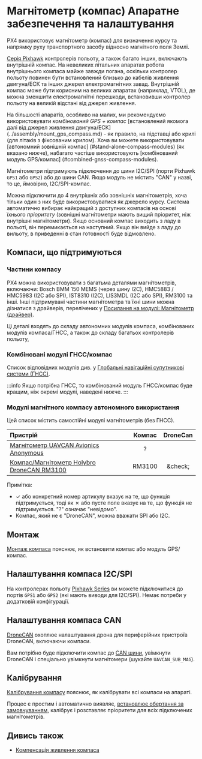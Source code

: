 # Магнітометр (компас) Апаратне забезпечення та налаштування

PX4 використовує магнітометр (компас) для визначення курсу та напрямку руху транспортного засобу відносно магнітного поля Землі.

[Серія Pixhawk](../flight_controller/pixhawk_series.md) контролерів польоту, а також багато інших, включають внутрішній компас.
На невеликих літальних апаратах робота внутрішнього компаса майже завжди погана, оскільки контролер польоту повинен бути встановлений близько до кабелів живлення двигуна/ЕСК та інших джерел електромагнітних завад.
Внутрішній компас може бути корисним на великих апаратах (наприклад, VTOL), де можна зменшити електромагнітні перешкоди, встановивши контролер польоту на великій відстані від джерел живлення.

На більшості апаратів, особливо на малих, ми рекомендуємо використовувати _комбінований GPS + компас_ [встановлений якомога далі від джерел живлення двигуна/ЕСК] (../assembly/mount_gps_compass.md) - як правило, на підставці або крилі (для літаків з фіксованим крилом).
Хоча ви можете використовувати [автономний зовнішній компас] (#stand-alone-compass-modules) (як вказано нижче), набагато частіше використовують [комбінований модуль GPS/компас] (#combined-gnss-compass-modules).

Магнітометри підтримують підключення до шини I2C/SPI (порти Pixhawk `GPS1` або `GPS2`) або до шини CAN.
Якщо модуль не містить "CAN" у назві, то це, ймовірно, I2C/SPI-компас.

Можна підключити до 4 внутрішніх або зовнішніх магнітометрів, хоча тільки один з них буде використовуватися як джерело курсу.
Система автоматично вибирає найкращий з доступних компасів на основі їхнього _пріоритету_ (зовнішні магнітометри мають вищий пріоритет, ніж внутрішні магнітометри).
Якщо основний компас виходить з ладу в польоті, він перемикається на наступний.
Якщо він вийде з ладу до вильоту, в приведенні в стан готовності буде відмовлено.

## Компаси, що підтримуються

### Частини компасу

PX4 можна використовувати з багатьма деталями магнітометрів, включаючи: Bosch BMM 150 MEMS (через шину I2C), HMC5883 / HMC5983 (I2C або SPI), IST8310 (I2C), LIS3MDL (I2C або SPI), RM3100 та інші.
Інші підтримувані частини магнітометра та їхні шини можна дізнатися з драйверів, перелічених у [Посилання на модулі: Магнітометр (драйвер)](../modules/modules_driver_magnetometer.md).

Ці деталі входять до складу автономних модулів компаса, комбінованих модулів компаса/ГНСС, а також до складу багатьох контролерів польоту,

### Комбіновані модулі ГНСС/компас

Список відповідних модулів див. у [Глобальні навігаційні супутникові системи (ГНСС)](../gps_compass/index.md#supported-gnss).

:::info
Якщо потрібна ГНСС, то комбінований модуль ГНСС/компас буде кращим, ніж окремі модулі, наведені нижче.
:::

### Модулі магнітного компасу автономного використання

Цей список містить самостійні модулі магнітометрів (без ГНСС).

| Пристрій                                                                                                        | Компас |             DroneCan            |
| :-------------------------------------------------------------------------------------------------------------- | :----: | :-----------------------------: |
| [Магнітометр UAVCAN Avionics Anonymous](https://www.tindie.com/products/avionicsanonymous/uavcan-magnetometer/) |    ?   |                                 |
| [Компас/Магнітометр Holybro DroneCAN RM3100](https://holybro.com/products/dronecan-rm3100-compass)              | RM3100 | &amp;check; |

Примітка:

- &check; або конкретний номер артикулу вказує на те, що функція підтримується, тоді як &cross; або пусте поле вказує на те, що функція не підтримується.
  "?" означає "невідомо".
- Компас, який не є "DroneCAN", можна вважати SPI або I2C.

## Монтаж

[Монтаж компаса](../assembly/mount_gps_compass.md) пояснює, як встановити компас або модуль GPS/компас.

## Налаштування компаса I2C/SPI

На контролерах польоту [Pixhawk Series](../flight_controller/pixhawk_series.md) ви можете підключитися до портів `GPS1` або `GPS2` (які мають виводи для I2C/SPI).
Немає потреби у додатковій конфігурації.

<!-- On flight controllers that do not follow the Pixhawk connector standard, you will need to connect to an I2C/SPI port. -->

## Налаштування компаса CAN

[DroneCAN](../dronecan/index.md) охоплює налаштування дрона для периферійних пристроїв DroneCAN, включаючи компаси.

Вам потрібно буде підключити компас до [CAN шини](../can/index.md#wiring), увімкнути DroneCAN і спеціально увімкнути магнітомери (шукайте `UAVCAN_SUB_MAG`).

## Калібрування

[Калібрування компасу](../config/compass.md) пояснює, як калібрувати всі компаси на апараті.

Процес є простим і автоматично виявляє, [встановлює обертання за замовчуванням](../advanced_config/parameter_reference.md#SENS_MAG_AUTOROT), калібрує і розставляє пріоритети для всіх підключених магнітометрів.

## Дивись також

- [Компенсація живлення компаса](../advanced_config/compass_power_compensation.md)
